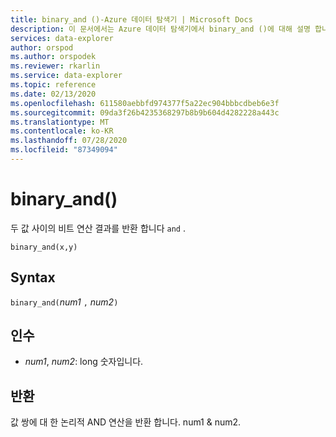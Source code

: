 ```yaml
---
title: binary_and ()-Azure 데이터 탐색기 | Microsoft Docs
description: 이 문서에서는 Azure 데이터 탐색기에서 binary_and ()에 대해 설명 합니다.
services: data-explorer
author: orspod
ms.author: orspodek
ms.reviewer: rkarlin
ms.service: data-explorer
ms.topic: reference
ms.date: 02/13/2020
ms.openlocfilehash: 611580aebbfd974377f5a22ec904bbbcdbeb6e3f
ms.sourcegitcommit: 09da3f26b4235368297b8b9b604d4282228a443c
ms.translationtype: MT
ms.contentlocale: ko-KR
ms.lasthandoff: 07/28/2020
ms.locfileid: "87349094"
---
```

# <a name="binary_and"></a>binary_and()

두 값 사이의 비트 연산 결과를 반환 합니다 `and` .

```kusto
binary_and(x,y) 
```

## <a name="syntax"></a>Syntax

`binary_and(`*num1* `,` *num2*`)`

## <a name="arguments"></a>인수

* *num1*, *num2*: long 숫자입니다.

## <a name="returns"></a>반환

값 쌍에 대 한 논리적 AND 연산을 반환 합니다. num1 & num2.